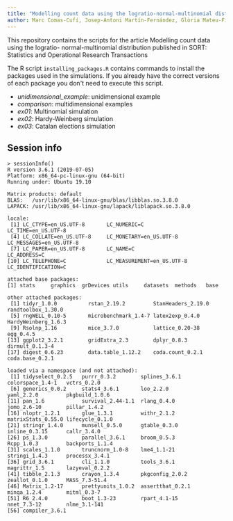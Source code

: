 ```yaml
---
title: "Modelling count data using the logratio-normal-multinomial distribution"
author: Marc Comas-Cufí, Josep-Antoni Martín-Fernández, Glòria Mateu-Figueras, Javier Palarea-Albaladejo
---
```


This repository contains the scripts for the article Modelling count data using the logratio- normal-multinomial distribution published in SORT: Statistics and Operational Research Transactions

The R script `installing_packages.R` contains commands to install the packages used in the simulations. If you already have the correct versions of each package you don't need to execute this script.

* _unidimensional_example_: unidimensional example
* _comparison_: multidimensional examples
* _ex01_: Multinomial simulation
* _ex02_: Hardy-Weinberg simulation
* _ex03_: Catalan elections simulation

## Session info

```
> sessionInfo()
R version 3.6.1 (2019-07-05)
Platform: x86_64-pc-linux-gnu (64-bit)
Running under: Ubuntu 19.10

Matrix products: default
BLAS:   /usr/lib/x86_64-linux-gnu/blas/libblas.so.3.8.0
LAPACK: /usr/lib/x86_64-linux-gnu/lapack/liblapack.so.3.8.0

locale:
 [1] LC_CTYPE=en_US.UTF-8       LC_NUMERIC=C               LC_TIME=en_US.UTF-8       
 [4] LC_COLLATE=en_US.UTF-8     LC_MONETARY=en_US.UTF-8    LC_MESSAGES=en_US.UTF-8   
 [7] LC_PAPER=en_US.UTF-8       LC_NAME=C                  LC_ADDRESS=C              
[10] LC_TELEPHONE=C             LC_MEASUREMENT=en_US.UTF-8 LC_IDENTIFICATION=C       

attached base packages:
[1] stats     graphics  grDevices utils     datasets  methods   base     

other attached packages:
 [1] tidyr_1.0.0          rstan_2.19.2         StanHeaders_2.19.0   randtoolbox_1.30.0  
 [5] rngWELL_0.10-5       microbenchmark_1.4-7 latex2exp_0.4.0      HardyWeinberg_1.6.3 
 [9] Rsolnp_1.16          mice_3.7.0           lattice_0.20-38      egg_0.4.5           
[13] ggplot2_3.2.1        gridExtra_2.3        dplyr_0.8.3          dirmult_0.1.3-4     
[17] digest_0.6.23        data.table_1.12.2    coda.count_0.2.1     coda.base_0.2.1     

loaded via a namespace (and not attached):
 [1] tidyselect_0.2.5   purrr_0.3.2        splines_3.6.1      colorspace_1.4-1   vctrs_0.2.0       
 [6] generics_0.0.2     stats4_3.6.1       loo_2.2.0          yaml_2.2.0         pkgbuild_1.0.6    
[11] pan_1.6            survival_2.44-1.1  rlang_0.4.0        jomo_2.6-10        pillar_1.4.2      
[16] nloptr_1.2.1       glue_1.3.1         withr_2.1.2        matrixStats_0.55.0 lifecycle_0.1.0   
[21] stringr_1.4.0      munsell_0.5.0      gtable_0.3.0       inline_0.3.15      callr_3.4.0       
[26] ps_1.3.0           parallel_3.6.1     broom_0.5.3        Rcpp_1.0.3         backports_1.1.4   
[31] scales_1.1.0       truncnorm_1.0-8    lme4_1.1-21        stringi_1.4.3      processx_3.4.1    
[36] grid_3.6.1         cli_1.1.0          tools_3.6.1        magrittr_1.5       lazyeval_0.2.2    
[41] tibble_2.1.3       crayon_1.3.4       pkgconfig_2.0.2    zeallot_0.1.0      MASS_7.3-51.4     
[46] Matrix_1.2-17      prettyunits_1.0.2  assertthat_0.2.1   minqa_1.2.4        mitml_0.3-7       
[51] R6_2.4.0           boot_1.3-23        rpart_4.1-15       nnet_7.3-12        nlme_3.1-141      
[56] compiler_3.6.1      
```
